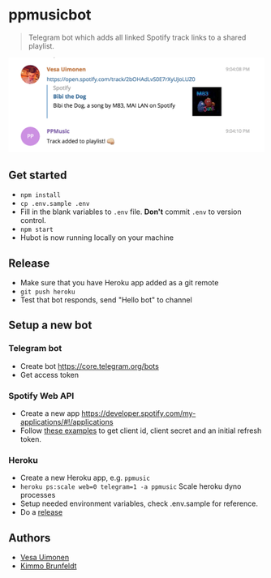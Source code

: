 # ppmusicbot

> Telegram bot which adds all linked Spotify track links to a shared playlist.

![Demo](docs/demo.png)

## Get started

* `npm install`
* `cp .env.sample .env`
* Fill in the blank variables to `.env` file. **Don't** commit `.env` to version control.
* `npm start`
* Hubot is now running locally on your machine

## Release

* Make sure that you have Heroku app added as a git remote
* `git push heroku`
* Test that bot responds, send "Hello bot" to channel


## Setup a new bot

### Telegram bot

* Create bot https://core.telegram.org/bots
* Get access token

### Spotify Web API

* Create a new app https://developer.spotify.com/my-applications/#!/applications
* Follow [these examples](https://github.com/thelinmichael/spotify-web-api-node#authorization) to get client id, client secret and an initial refresh token.

### Heroku

* Create a new Heroku app, e.g. `ppmusic`
* `heroku ps:scale web=0 telegram=1 -a ppmusic` Scale heroku dyno processes
* Setup needed environment variables, check .env.sample for reference.
* Do a [release](#release)


## Authors

* [Vesa Uimonen](https://github.com/vesauimonen)
* [Kimmo Brunfeldt](https://github.com/kimmobrunfeldt)
